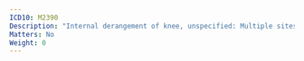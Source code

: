 ```yaml
---
ICD10: M2390
Description: "Internal derangement of knee, unspecified: Multiple sites"
Matters: No
Weight: 0
---
```


